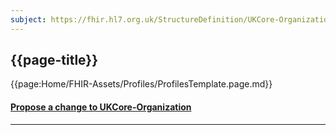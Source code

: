 ```yaml
---
subject: https://fhir.hl7.org.uk/StructureDefinition/UKCore-Organization
---
```


## {{page-title}}

{{page:Home/FHIR-Assets/Profiles/ProfilesTemplate.page.md}}



<div id="Feedback" class="tabcontent">
<h4><a href='https://simplifier.net/HL7FHIRUKCoreR4/UKCore-Organization/~issues?level=File' target="_blank">Propose a change to UKCore-Organization</a></h4>
</div>

---